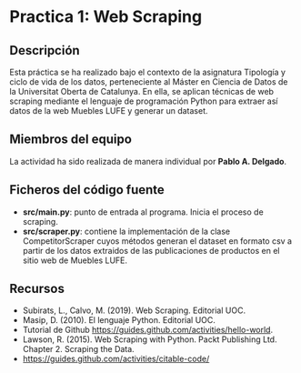 # Practica 1: Web Scraping

## Descripción

Esta práctica se ha realizado bajo el contexto de la asignatura Tipología y ciclo de vida de los datos, perteneciente al Máster en Ciencia de Datos de la Universitat Oberta de Catalunya. En ella, se aplican técnicas de web scraping mediante el lenguaje de programación Python para extraer así datos de la web Muebles LUFE y generar un dataset.

## Miembros del equipo

La actividad ha sido realizada de manera individual por **Pablo A. Delgado**.

## Ficheros del código fuente

- **src/main.py**: punto de entrada al programa. Inicia el proceso de scraping.
- **src/scraper.py**: contiene la implementación de la clase CompetitorScraper cuyos métodos generan el dataset en formato csv a partir de los datos extraidos de las publicaciones de productos en el sitio web de Muebles LUFE.

## Recursos

- Subirats, L., Calvo, M. (2019). Web Scraping. Editorial UOC.
- Masip, D. (2010). El lenguaje Python. Editorial UOC.
- Tutorial de Github https://guides.github.com/activities/hello-world.
- Lawson, R. (2015). Web Scraping with Python. Packt Publishing Ltd. Chapter 2. Scraping the Data.
- https://guides.github.com/activities/citable-code/
